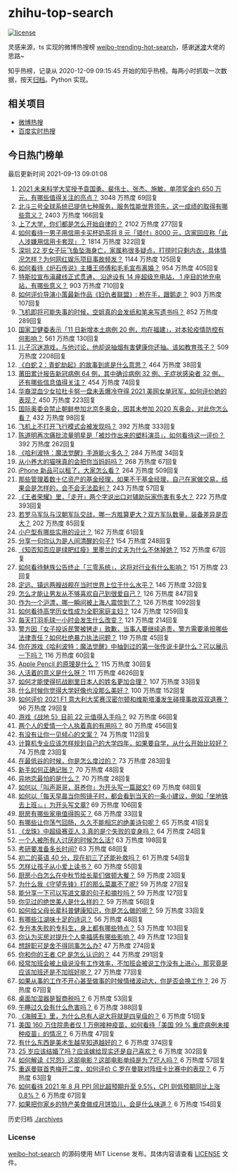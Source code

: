 # zhihu-top-search

[![license](https://img.shields.io/github/license/Arrackisarookie/zhihu-top-search)](https://github.com/Arrackisarookie/zhihu-top-search/blob/master/LICENSE)

灵感来源，ts 实现的微博热搜榜 [weibo-trending-hot-search](https://github.com/justjavac/weibo-trending-hot-search)，感谢[迷渡](https://github.com/justjavac)大佬的思路~

知乎热榜，记录从 2020-12-09 09:15:45 开始的知乎热榜。每两小时抓取一次数据，按天[归档](./archives)。Python 实现。

## 相关项目
+ [微博热搜](https://github.com/Arrackisarookie/weibo-hot-search)
+ [百度实时热搜](https://github.com/Arrackisarookie/baidu-hot-search)

## 今日热门榜单

<!-- Rank Begin -->

最后更新时间 2021-09-13 09:01:08

1. [2021 未来科学大奖授予袁国勇、裴伟士、张杰、施敏，单项奖金约 650 万元，有哪些值得关注的亮点？](https://www.zhihu.com/question/486334167) 3048 万热度 69回复
1. [北斗三号全球系统已提供七种服务，服务性能世界领先，这一成绩的取得有哪些意义？](https://www.zhihu.com/question/485681437) 2403 万热度 166回复
1. [上了大学，你们都是怎么开始自律的？](https://www.zhihu.com/question/399012087) 2102 万热度 277回复
1. [如何看待一男子用信用卡买杯奶茶将 8 元「错付」8000 元，店家回应称「此人涉嫌用信用卡套现」？](https://www.zhihu.com/question/486048548) 1814 万热度 322回复
1. [深圳 22 岁女子玩飞鱼坠海身亡，家属称很多疑点，打捞时只剩内衣，具体情况怎样？为何网红娱乐项目事故频发？](https://www.zhihu.com/question/485980087) 1144 万热度 125回复
1. [如何看待《炉石传说》主播王师傅和毛毛宣布离婚？](https://www.zhihu.com/question/485871424) 954 万热度 405回复
1. [特斯拉宣布滇藏线正式贯通， 沿途设有 14 座超级充电站， 1 座目的地充电站，有哪些意义？](https://www.zhihu.com/question/485264189) 903 万热度 710回复
1. [如何评价导演小策最新作品《妇仇者联盟》: 枪在手，跟鹅走？](https://www.zhihu.com/question/479670255) 903 万热度 107回复
1. [飞机即将可能失事的时候，空姐真的会发纸和笔来写遗书吗？](https://www.zhihu.com/question/20485389) 852 万热度 289回复
1. [国家卫健委表示「11 日新增本土病例 20 例，均在福建」，对本轮疫情防控有何影响？](https://www.zhihu.com/question/486313502) 561 万热度 130回复
1. [儿子沉迷游戏，与他讨论，他却说抽烟有害健康你还抽。该如教育孩子？](https://www.zhihu.com/question/477388387) 509 万热度 2208回复
1. [《白蛇 2：青蛇劫起》的故事到底是什么意思？](https://www.zhihu.com/question/479677225) 464 万热度 38回复
1. [莆田累计报告新冠病例 64 例，其中确诊病例 32 例、无症状感染者 32 例，还有哪些信息值得关注？](https://www.zhihu.com/question/486395433) 454 万热度 74回复
1. [华裔混血少女拉杜卡努一盘未丢爆冷夺得 2021 美网女单冠军，如何评价她的表现？](https://www.zhihu.com/question/486306230) 450 万热度 223回复
1. [国际奥委会禁止朝鲜参加北京冬奥会，因其未参加 2020 东奥会，对此你怎么看？](https://www.zhihu.com/question/485714798) 432 万热度 98回复
1. [飞机上不打开飞行模式会被发现吗？](https://www.zhihu.com/question/448267257) 392 万热度 333回复
1. [陈道明再次痛批流量明星是「被炒作出来的塑料演员」，如何看待这一评价？](https://www.zhihu.com/question/486315305) 392 万热度 262回复
1. [《哈利波特：魔法觉醒》手游能火多久？](https://www.zhihu.com/question/485672332) 284 万热度 34回复
1. [从小养大的猫咪真的会把你当妈妈吗？](https://www.zhihu.com/question/469076953) 268 万热度 67回复
1. [iPhone 新品可以租了，大家怎么看？](https://www.zhihu.com/question/485934893) 264 万热度 509回复
1. [那些管理着数十亿资产的基金经理，如果不干基金经理，自己在家做交易，结果会是怎样的，会不会无法盈利？](https://www.zhihu.com/question/484337148) 243 万热度 57回复
1. [《王者荣耀》里，「走开」两个字说出口对辅助玩家伤害有多大？](https://www.zhihu.com/question/478183100) 222 万热度 393回复
1. [若罗马军队与汉朝军队交战，哪一方胜算更大？双方军队数量，装备差异是否大？](https://www.zhihu.com/question/28281319) 202 万热度 85回复
1. [小户型有哪些实用的设计？](https://www.zhihu.com/question/28516632) 162 万热度 61回复
1. [分享一句你认为是人间清醒的句子?](https://www.zhihu.com/question/482509144) 154 万热度 248回复
1. [《知否知否应是绿肥红瘦》里墨兰的丈夫为什么不休掉她？](https://www.zhihu.com/question/429729214) 152 万热度 67回复
1. [如何看待魅族公告终止「三零系统」，这将对行业有什么影响？](https://www.zhihu.com/question/485713178) 151 万热度 23回复
1. [定远、镇远两艘战舰在当时世界上位于什么水平？](https://www.zhihu.com/question/24703149) 146 万热度 32回复
1. [怎么才能让男友从不够喜欢自己到很爱自己？](https://www.zhihu.com/question/24325484) 126 万热度 847回复
1. [作为一个沪漂，哪一瞬间被上海人震惊到了？](https://www.zhihu.com/question/323279307) 126 万热度 1092回复
1. [如何看待高学历女性成为全职家庭主妇？](https://www.zhihu.com/question/21107429) 124 万热度 1259回复
1. [每天打羽毛球一小时会发生什么改变？](https://www.zhihu.com/question/432636665) 121 万热度 214回复
1. [警方因「女子投诉民警被铐走」致歉，当事人要继续追责，警方需要承担哪些法律责任？如何杜绝暴力执法问题？](https://www.zhihu.com/question/486419053) 119 万热度 45回复
1. [你在游戏《哈利波特：魔法觉醒》中抽到过的第一张传说卡是什么？可以展示一下吗？](https://www.zhihu.com/question/485850581) 116 万热度 60回复
1. [Apple Pencil 的原理是什么？](https://www.zhihu.com/question/67483519) 115 万热度 30回复
1. [人活着的意义是什么呀？](https://www.zhihu.com/question/429431634) 111 万热度 4626回复
1. [如何才能使得抗战剧里日本人的姓名更加合理？](https://www.zhihu.com/question/475952947) 107 万热度 33回复
1. [什么时候你觉得大学好像也没那么美好？](https://www.zhihu.com/question/481221481) 100 万热度 152回复
1. [如何评价 2021 F1 意大利大奖赛汉密尔顿和维斯塔潘发生碰撞事故双双退赛？](https://www.zhihu.com/question/486433423) 96 万热度 29回复
1. [游戏《战地 5》目前 22 元值得入手吗？](https://www.zhihu.com/question/482899647) 92 万热度 66回复
1. [两个人的爱情一个人执着真的有用吗？](https://www.zhihu.com/question/479362064) 80 万热度 456回复
1. [有没有让你一见倾心的文案？](https://www.zhihu.com/question/473301493) 74 万热度 112回复
1. [计算机专业应该怎样规划自己的大学四年，如果要自学，从什么开始比较好？](https://www.zhihu.com/question/471632041) 74 万热度 23回复
1. [在最低谷的时候，你是怎么度过的？](https://www.zhihu.com/question/483969973) 73 万热度 283回复
1. [新手如何正确记账？](https://www.zhihu.com/question/37467060) 70 万热度 48回复
1. [异地恋最怕的是什么？](https://www.zhihu.com/question/37876086) 70 万热度 28回复
1. [如何以「叫声哥哥，哥养你」为开头写一篇甜文?](https://www.zhihu.com/question/466162447) 69 万热度 68回复
1. [如何以「每天早晨当你照镜子时，都会看到当天的一条小建议，例如「坐地铁去上班」。」为开头写文章?](https://www.zhihu.com/question/477856579) 69 万热度 106回复
1. [厨房有哪些家电值得购买？](https://www.zhihu.com/question/473540410) 68 万热度 33回复
1. [有哪些让你荡气回肠，久久不能相忘的绝美诗句呢？](https://www.zhihu.com/question/449615236) 65 万热度 41回复
1. [《龙珠》中超级赛亚人 3 真的是个失败的变身吗？](https://www.zhihu.com/question/485804596) 64 万热度 24回复
1. [一个人被所有人讨厌的时候怎么活?](https://www.zhihu.com/question/484782042) 63 万热度 198回复
1. [考研要准备多长时间?](https://www.zhihu.com/question/41865668) 63 万热度 68回复
1. [初二的英语 40 分，现在初三了还能补救吗？](https://www.zhihu.com/question/485886425) 61 万热度 54回复
1. [怎样让孩子从小爱上读书？](https://www.zhihu.com/question/485660562) 60 万热度 55回复
1. [厨房小白怎么在中秋节给长辈们做顿大餐？](https://www.zhihu.com/question/483940210) 59 万热度 23回复
1. [为什么我《守望先锋》打的那么菜赢不了呢?](https://www.zhihu.com/question/485719458) 59 万热度 27回复
1. [能分享一下可以写进文章的句子和摘抄吗？](https://www.zhihu.com/question/476109965) 59 万热度 127回复
1. [你见过的绝世美人是什么样的？](https://www.zhihu.com/question/480530014) 59 万热度 56回复
1. [如何给父母长辈科普健康知识，你是怎么做的呢？](https://www.zhihu.com/question/482847633) 59 万热度 33回复
1. [有哪些江湖味十足的诗词？](https://www.zhihu.com/question/282542258) 56 万热度 48回复
1. [专升本失败的专科生，身上都有哪些特点？](https://www.zhihu.com/question/392467845) 53 万热度 103回复
1. [你认为买房对提升个人幸福感有哪些影响？](https://www.zhihu.com/question/485530702) 49 万热度 123回复
1. [想辞职可是舍不得同事怎么办?](https://www.zhihu.com/question/484783428) 47 万热度 274回复
1. [你和你的王者 CP 是怎么认识的？](https://www.zhihu.com/question/465183546) 44 万热度 291回复
1. [经常加班会被上级说没有工作效率，不加班会被说工作没有上进心，那究竟是应该加班还是不加班好呢？](https://www.zhihu.com/question/477146764) 27 万热度 77回复
1. [如果从事的工作不开心甚至做事的时候情绪波动大，你是否会换工作？](https://www.zhihu.com/question/476138655) 26 万热度 67回复
1. [桌面加湿器是智商税吗？](https://www.zhihu.com/question/302600715) 6 万热度 53回复
1. [午睡过久会有什么危害吗？](https://www.zhihu.com/question/485433777) 6 万热度 388回复
1. [《海贼王》里，为什么总有人说大将就是四皇级的？](https://www.zhihu.com/question/484270574) 6 万热度 51回复
1. [美国 160 万住院患者仅 1 万例接种疫苗，如何看待「美国 99 % 重症病例未接种疫苗」的情况？](https://www.zhihu.com/question/485963552) 6 万热度 47回复
1. [有什么东西是美术生越早知道越好的？](https://www.zhihu.com/question/53085809) 6 万热度 374回复
1. [25 岁应该结婚了吗？应该嫁给现实还是自己喜欢？](https://www.zhihu.com/question/484363841) 6 万热度 302回复
1. [如何解读《咒怨》这部电影？这部电影单纯是为了吓人吗？](https://www.zhihu.com/question/273544185) 6 万热度 57回复
1. [重返曼联首秀梅开二度，如何评价 C 罗在曼联对阵纽卡比赛中的表现？](https://www.zhihu.com/question/486274003) 6 万热度 63回复
1. [如何看待 2021 年 8 月 PPI 同比超预期升至 9.5%，CPI 则低预期同比上涨 0.8%？](https://www.zhihu.com/question/485713500) 6 万热度 67回复
1. [如果把你家乡的特产美食做成月饼馅儿，会是什么味道？](https://www.zhihu.com/question/485930357) 6 万热度 154回复
<!-- Rank End -->

历史归档 [./archives](./archives)

### License

[weibo-hot-search](https://github.com/Arrackisarookie/zhihu-top-search) 的源码使用 MIT License 发布。具体内容请查看 [LICENSE](./LICENSE) 文件。
